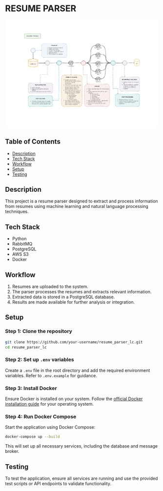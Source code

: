 # RESUME PARSER

![Resume Parser Workflow](readme-assets/resume_parser_page.jpg)
## Table of Contents
- [Description](#description)
- [Tech Stack](#tech-stack)
- [Workflow](#workflow)
- [Setup](#setup)
- [Testing](#testing)

## Description
This project is a resume parser designed to extract and process information from resumes using machine learning and natural language processing techniques.

## Tech Stack
- Python
- RabbitMQ
- PostgreSQL
- AWS S3
- Docker

## Workflow
1. Resumes are uploaded to the system.
2. The parser processes the resumes and extracts relevant information.
3. Extracted data is stored in a PostgreSQL database.
4. Results are made available for further analysis or integration.

## Setup

### Step 1: Clone the repository
```bash
git clone https://github.com/your-username/resume_parser_lc.git
cd resume_parser_lc
```

### Step 2: Set up `.env` variables
Create a `.env` file in the root directory and add the required environment variables. Refer to `.env.example` for guidance.

### Step 3: Install Docker
Ensure Docker is installed on your system. Follow the [official Docker installation guide](https://docs.docker.com/get-docker/) for your operating system.

### Step 4: Run Docker Compose
Start the application using Docker Compose:
```bash
docker-compose up --build
```
This will set up all necessary services, including the database and message broker.

## Testing
To test the application, ensure all services are running and use the provided test scripts or API endpoints to validate functionality.